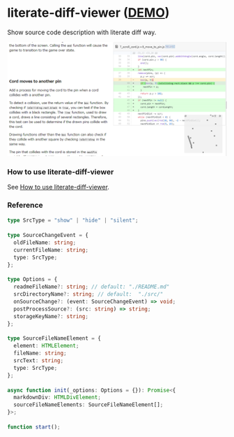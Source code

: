 # literate-diff-viewer ([DEMO](https://abagames.github.io/literate-diff-viewer/pinclimb/))

Show source code description with literate diff way.

<img src="./docs/screenshot.png" alt="screenshot"/>

### How to use literate-diff-viewer

See [How to use literate-diff-viewer](https://abagames.github.io/literate-diff-viewer/literate-diff-viewer/).

### Reference

```ts
type SrcType = "show" | "hide" | "silent";

type SourceChangeEvent = {
  oldFileName: string;
  currentFileName: string;
  type: SrcType;
};

type Options = {
  readmeFileName?: string; // default: "./README.md"
  srcDirectoryName?: string; // default:  "./src/"
  onSourceChange?: (event: SourceChangeEvent) => void;
  postProcessSource?: (src: string) => string;
  storageKeyName?: string;
};

type SourceFileNameElement = {
  element: HTMLElement;
  fileName: string;
  srcText: string;
  type: SrcType;
};

async function init(_options: Options = {}): Promise<{
  markdownDiv: HTMLDivElement;
  sourceFileNameElements: SourceFileNameElement[];
}>;

function start();
```
